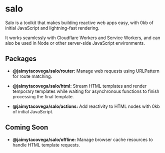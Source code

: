 # salo

Salo is a toolkit that makes building reactive web apps easy, with 0kb of initial JavaScript and lightning-fast rendering.

It works seamlessly with Cloudflare Workers and Service Workers, and can also be used in Node or other server-side JavaScript environments.

## Packages

- **@jaimytacovega/salo/router:** Manage web requests using URLPattern for route matching.
  
- **@jaimytacovega/salo/html:** Stream HTML templates and render temporary templates while waiting for asynchronous functions to finish processing the final template.

- **@jaimytacovega/salo/actions:** Add reactivity to HTML nodes with 0kb of initial JavaScript.

## Coming Soon

- **@jaimytacovega/salo/offline:** Manage browser cache resources to handle HTML template requests.